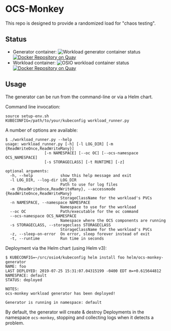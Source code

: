 # OCS-Monkey

This repo is designed to provide a randomized load for "chaos testing".

## Status

- Generator container: ![Workload generator container
  status](https://github.com/red-hat-storage/ocs-monkey/workflows/Workload%20generator/badge.svg)
  [![Docker Repository on
  Quay](https://quay.io/repository/ocsci/ocs-monkey-generator/status
  "Docker Repository on
  Quay")](https://quay.io/repository/ocsci/ocs-monkey-generator)
- Workload container: ![OSIO workload container
  status](https://github.com/red-hat-storage/ocs-monkey/workflows/OSIO%20workload/badge.svg)
  [![Docker Repository on
  Quay](https://quay.io/repository/ocsci/osio-workload/status "Docker
  Repository on Quay")](https://quay.io/repository/ocsci/osio-workload)

## Usage

The generator can be run from the command-line or via a Helm chart.

Command line invocation:

```console
source setup-env.sh
KUBECONFIG=/path/to/your/kubeconfig workload_runner.py
```

A number of options are available:

```console
$ ./workload_runner.py --help
usage: workload_runner.py [-h] [-l LOG_DIR] [-m {ReadWriteOnce,ReadWriteMany}]
                 [-n NAMESPACE] [--oc OC] [--ocs-namespace OCS_NAMESPACE]
                 [-s STORAGECLASS] [-t RUNTIME] [-z]

optional arguments:
  -h, --help            show this help message and exit
  -l LOG_DIR, --log-dir LOG_DIR
                        Path to use for log files
  -m {ReadWriteOnce,ReadWriteMany}, --accessmode {ReadWriteOnce,ReadWriteMany}
                        StorageClassName for the workload's PVCs
  -n NAMESPACE, --namespace NAMESPACE
                        Namespace to use for the workload
  --oc OC               Path/executable for the oc command
  --ocs-namespace OCS_NAMESPACE
                        Namespace where the OCS components are running
  -s STORAGECLASS, --storageclass STORAGECLASS
                        StorageClassName for the workload's PVCs
  -z, --sleep-on-error  On error, sleep forever instead of exit
  -t, --runtime         Run time in seconds
```

Deployment via the Helm chart (using Helm v3):

```console
$ KUBECONFIG=~/src/osio4/kubeconfig helm install foo helm/ocs-monkey-generator
NAME: foo
LAST DEPLOYED: 2019-07-25 15:31:07.04315199 -0400 EDT m=+0.615644812
NAMESPACE: default
STATUS: deployed

NOTES:
ocs-monkey workload generator has been deployed!

Generator is running in namespace: default
```

By default, the generator will create & destroy Deployments in the namespace
`ocs-monkey`, stopping and collecting logs when it detects a problem.
